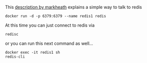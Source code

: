 
This
[description by markheath](https://markheath.net/post/exploring-redis-with-docker)
explains a simple way to talk to redis

```
docker run -d -p 6379:6379 --name redis1 redis
```

At this time you can just connect to redis via

```
redisc
```

or you can run this next command as well...

```
docker exec -it redis1 sh
redis-cli
```
